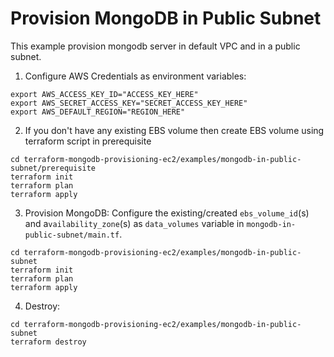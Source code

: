 # Provision MongoDB in Public Subnet
This example provision mongodb server in default VPC and in a public subnet.

1. Configure AWS Credentials as environment variables:

```shell script
export AWS_ACCESS_KEY_ID="ACCESS_KEY_HERE"
export AWS_SECRET_ACCESS_KEY="SECRET_ACCESS_KEY_HERE"
export AWS_DEFAULT_REGION="REGION_HERE"
```

2. If you don't have any existing EBS volume then create EBS volume using terraform script in prerequisite

```shell script
cd terraform-mongodb-provisioning-ec2/examples/mongodb-in-public-subnet/prerequisite
terraform init
terraform plan
terraform apply
```

3. Provision MongoDB:
Configure the existing/created `ebs_volume_id`(s) and a`vailability_zone`(s) as `data_volumes` variable in `mongodb-in-public-subnet/main.tf`.

```shell script
cd terraform-mongodb-provisioning-ec2/examples/mongodb-in-public-subnet
terraform init
terraform plan
terraform apply
```

4. Destroy:

```shell script
cd terraform-mongodb-provisioning-ec2/examples/mongodb-in-public-subnet
terraform destroy
```